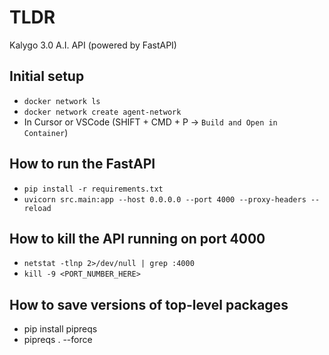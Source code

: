 # TLDR

Kalygo 3.0 A.I. API (powered by FastAPI)

## Initial setup

- `docker network ls`
- `docker network create agent-network`
- In Cursor or VSCode (SHIFT + CMD + P -> `Build and Open in Container`)

## How to run the FastAPI

- `pip install -r requirements.txt`
- `uvicorn src.main:app --host 0.0.0.0 --port 4000 --proxy-headers --reload`

## How to kill the API running on port 4000

- `netstat -tlnp 2>/dev/null | grep :4000`
- `kill -9 <PORT_NUMBER_HERE>`

## How to save versions of top-level packages

- pip install pipreqs
- pipreqs . --force
